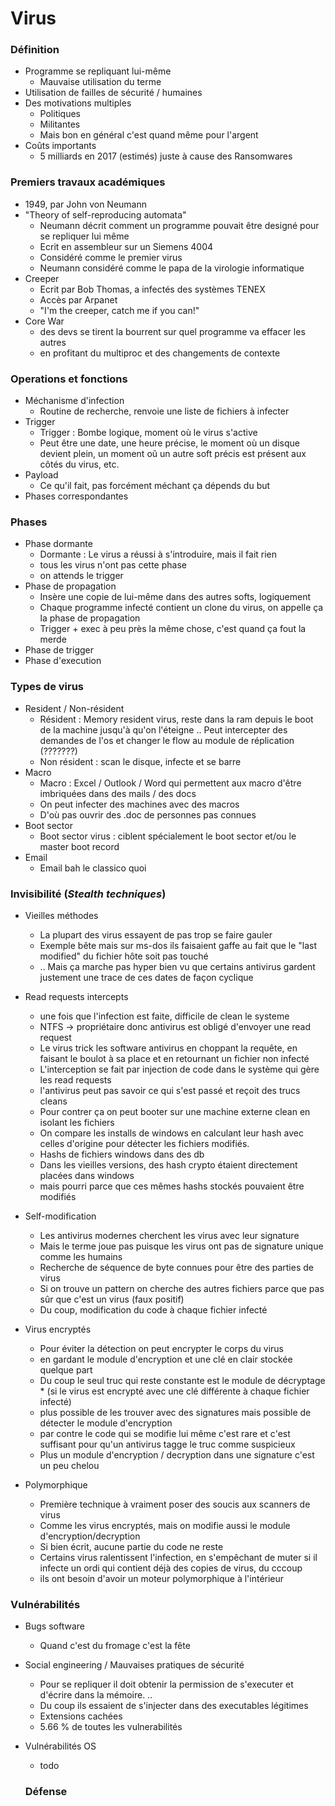 # Virus

### Définition

* Programme se repliquant lui-même
  * Mauvaise utilisation du terme
* Utilisation de failles de sécurité / humaines
* Des motivations multiples
  * Politiques
  * Militantes
  * Mais bon en général c'est quand même pour l'argent
* Coûts importants
  * 5 milliards en 2017 (estimés) juste à cause des Ransomwares

### Premiers travaux académiques

* 1949, par John von Neumann
* "Theory of self-reproducing automata"
  * Neumann décrit comment un programme pouvait être designé pour se repliquer lui même
  * Ecrit en assembleur sur un Siemens 4004
  * Considéré comme le premier virus
  * Neumann considéré comme le papa de la virologie informatique
* Creeper
  * Ecrit par Bob Thomas, a infectés des systèmes TENEX
  * Accès par Arpanet
  * "I'm the creeper, catch me if you can!"
* Core War
  * des devs se tirent la bourrent sur quel programme va effacer les autres
  * en profitant du multiproc et des changements de contexte

### Operations et fonctions

* Méchanisme d'infection
  * Routine de recherche, renvoie une liste de fichiers à infecter
* Trigger
  * Trigger : Bombe logique, moment où le virus s'active
  * Peut être une date, une heure précise, le moment où un disque devient plein, un moment oû un autre soft précis est présent aux côtés du virus, etc.
* Payload
  * Ce qu'il fait, pas forcément méchant ça dépends du but
* Phases correspondantes

### Phases

* Phase dormante
  * Dormante : Le virus a réussi à s'introduire, mais il fait rien
  * tous les virus n'ont pas cette phase
  * on attends le trigger
* Phase de propagation
  * Insère une copie de lui-même dans des autres softs, logiquement
  * Chaque programme infecté contient un clone du virus, on appelle ça la phase de propagation
  * Trigger + exec à peu près la même chose, c'est quand ça fout la merde
* Phase de trigger
* Phase d'execution


### Types de virus

* Resident / Non-résident
  * Résident : Memory resident virus, reste dans la ram depuis le boot de la machine jusqu'à qu'on l'éteigne .. Peut intercepter des demandes de l'os et changer le flow au module de réplication (???????)
  * Non résident : scan le disque, infecte et se barre
* Macro
  * Macro : Excel / Outlook / Word qui permettent aux macro d'être imbriquées dans des mails / des docs
  * On peut infecter des machines avec des macros
  * D'où pas ouvrir des .doc de personnes pas connues
* Boot sector
  * Boot sector virus : ciblent spécialement le boot sector et/ou le master boot record
* Email
  * Email bah le classico quoi

### Invisibilité (*Stealth techniques*)

* Vieilles méthodes
  * La plupart des virus essayent de pas trop se faire gauler
  * Exemple bête mais sur ms-dos ils faisaient gaffe au fait que le "last modified" du fichier hôte soit pas touché
  * .. Mais ça marche pas hyper bien vu que certains antivirus gardent justement une trace de ces dates de façon cyclique
* Read requests intercepts
  * une fois que l'infection est faite, difficile de clean le systeme
  * NTFS -> propriétaire donc antivirus est obligé d'envoyer une read request
  * Le virus trick les software antivirus en choppant la requête, en faisant le boulot à sa place et en retournant un fichier non infecté
  * L'interception se fait par injection de code dans le système qui gère les read requests
  * l'antivirus peut pas savoir ce qui s'est passé et reçoit des trucs cleans
  * Pour contrer ça on peut booter sur une machine externe clean en isolant les fichiers
  * On compare les installs de windows en calculant leur hash avec celles d'origine pour détecter les fichiers modifiés.
  * Hashs de fichiers windows dans des db
  * Dans les vieilles versions, des hash crypto étaient directement placées dans windows
  * mais pourri parce que ces mêmes hashs stockés pouvaient être modifiés

* Self-modification

  * Les antivirus modernes cherchent les virus avec leur signature
  * Mais le terme joue pas puisque les virus ont pas de signature unique comme les humains
  * Recherche de séquence de byte connues pour être des parties de virus
  * Si on trouve un pattern on cherche des autres fichiers parce que pas sûr que c'est un virus (faux positif)
  * Du coup, modification du code à chaque fichier infecté

* Virus encryptés

  * Pour éviter la détection on peut encrypter le corps du virus
  * en gardant le module d'encryption et une clé en clair stockée quelque part
  * Du coup le seul truc qui reste constante est le module de décryptage * (si le virus est encrypté avec une clé différente à chaque fichier infecté)
  * plus possible de les trouver avec des signatures mais possible de détecter le module d'encryption
  * par contre le code qui se modifie lui même c'est rare et c'est suffisant pour qu'un antivirus tagge le truc comme suspicieux
  * Plus un module d'encryption / decryption dans une signature c'est un peu chelou

* Polymorphique

  * Première technique à vraiment poser des soucis aux scanners de virus
  * Comme les virus encryptés, mais on modifie aussi le module d'encryption/decryption
  * Si bien écrit, aucune partie du code ne reste
  * Certains virus ralentissent l'infection, en s'empêchant de muter si il infecte un ordi qui contient déjà des copies de virus, du cccoup
  * ils ont besoin d'avoir un moteur polymorphique à l'intérieur

### Vulnérabilités

* Bugs software
  * Quand c'est du fromage c'est la fête
* Social engineering / Mauvaises pratiques de sécurité
  * Pour se repliquer il doit obtenir la permission de s'executer et d'écrire dans la mémoire. ..
  * Du coup ils essaient de s'injecter dans des executables légitimes
  * Extensions cachées
  * 5.66 % de toutes les vulnerabilités
* Vulnérabilités OS
  * todo

  ### Défense
